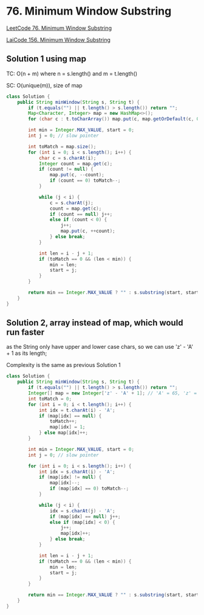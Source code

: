 # 76. Minimum Window Substring
[LeetCode 76. Minimum Window Substring](https://leetcode.com/problems/minimum-window-substring/)

[LaiCode 156. Minimum Window Substring](https://app.laicode.io/app/problem/156)


## Solution 1 using map
TC: O(n + m) where n = s.length() and m = t.length()

SC: O(unique(m)), size of map
```java
class Solution {
    public String minWindow(String s, String t) {
        if (t.equals("") || t.length() > s.length()) return "";
        Map<Character, Integer> map = new HashMap<>();
        for (char c : t.toCharArray()) map.put(c, map.getOrDefault(c, 0) + 1);

        int min = Integer.MAX_VALUE, start = 0;
        int j = 0; // slow pointer

        int toMatch = map.size();
        for (int i = 0; i < s.length(); i++) {
            char c = s.charAt(i);
            Integer count = map.get(c);
            if (count != null) {
                map.put(c, --count);
                if (count == 0) toMatch--;
            }

            while (j < i) {
                c = s.charAt(j);
                count = map.get(c);
                if (count == null) j++;
                else if (count < 0) {
                    j++;
                    map.put(c, ++count);
                } else break;
            }

            int len = i - j + 1;
            if (toMatch == 0 && (len < min)) {
                min = len;
                start = j;
            }
        }

        return min == Integer.MAX_VALUE ? "" : s.substring(start, start + min);
    }
}
```

## Solution 2, array instead of map, which would run faster
as the String only have upper and lower case chars, so we can use 'z' - 'A' + 1 as its length;

Complexity is the same as previous Solution 1
```java
class Solution {
    public String minWindow(String s, String t) {
        if (t.equals("") || t.length() > s.length()) return "";
        Integer[] map = new Integer['z' - 'A' + 1]; // 'A' = 65, 'z' = 122; size of this map will be 58
        int toMatch = 0;
        for (int i = 0; i < t.length(); i++) {
            int idx = t.charAt(i) - 'A';
            if (map[idx] == null) {
                toMatch++;
                map[idx] = 1;
            } else map[idx]++;
        }

        int min = Integer.MAX_VALUE, start = 0;
        int j = 0; // slow pointer

        for (int i = 0; i < s.length(); i++) {
            int idx = s.charAt(i) - 'A';
            if (map[idx] != null) {
                map[idx]--;
                if (map[idx] == 0) toMatch--;
            }

            while (j < i) {
                idx = s.charAt(j) - 'A';
                if (map[idx] == null) j++;
                else if (map[idx] < 0) {
                    j++;
                    map[idx]++;
                } else break;
            }

            int len = i - j + 1;
            if (toMatch == 0 && (len < min)) {
                min = len;
                start = j;
            }
        }

        return min == Integer.MAX_VALUE ? "" : s.substring(start, start + min);
    }
}
```